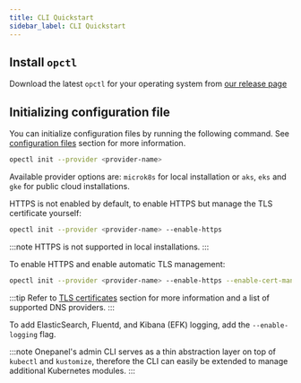 ```yaml
---
title: CLI Quickstart
sidebar_label: CLI Quickstart
---
```


## Install `opctl`
Download the latest `opctl` for your operating system from [our release page](https://github.com/onepanelio/core/releases/latest)

## Initializing configuration file
You can initialize configuration files by running the following command. See [configuration files](files) section for more information.

```bash
opectl init --provider <provider-name>
```

Available provider options are: `microk8s` for local installation or `aks`, `eks` and `gke` for public cloud installations.

HTTPS is not enabled by default, to enable HTTPS but manage the TLS certificate yourself:

```bash
opectl init --provider <provider-name> --enable-https
```

:::note
HTTPS is not supported in local installations.
:::

To enable HTTPS and enable automatic TLS management:

```bash
opectl init --provider <provider-name> --enable-https --enable-cert-manager --dns-provider <dns-provider-name>
```

:::tip
Refer to [TLS certificates](../configuration/tls) section for more information and a list of supported DNS providers.
:::

To add ElasticSearch, Fluentd, and Kibana (EFK) logging, add the `--enable-logging` flag.

:::note
Onepanel's admin CLI serves as a thin abstraction layer on top of `kubectl` and `kustomize`, therefore the CLI can easily be extended to manage additional Kubernetes modules.
:::
